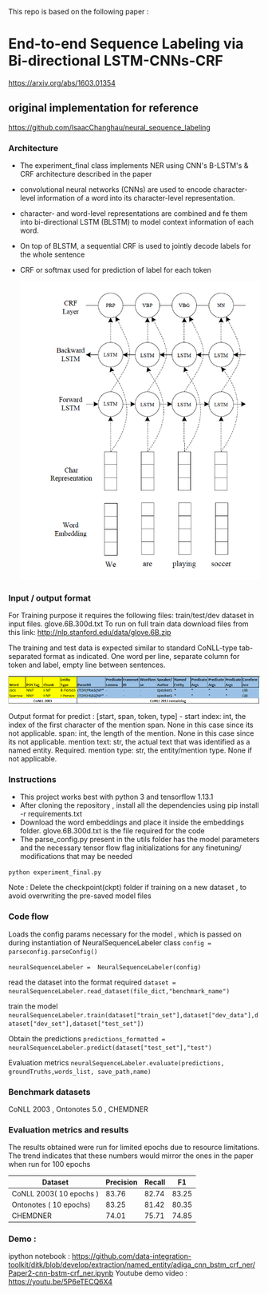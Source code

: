 This repo is based on the following paper : 
# End-to-end Sequence Labeling via Bi-directional LSTM-CNNs-CRF
https://arxiv.org/abs/1603.01354

## original implementation for reference
https://github.com/IsaacChanghau/neural_sequence_labeling

### Architecture 

* The  experiment_final class implements NER  using CNN's B-LSTM's & CRF architecture  described in the paper
* convolutional neural networks (CNNs) are used to encode character-level information of a word into its character-level representation. 
* character- and word-level representations are combined  and fe them into bi-directional LSTM (BLSTM) to model context information of each word. 
* On top of BLSTM, a sequential CRF is used to jointly decode labels for the whole sentence
* CRF or softmax  used for prediction of label for each token 

	![High level diagram](architecture.png)

### Input / output format 
For Training purpose it requires the following files:
train/test/dev dataset in input files. 
glove.6B.300d.txt
To run on full train data download files from this  link:
http://nlp.stanford.edu/data/glove.6B.zip

The training and test data is expected similar to standard CoNLL-type tab-separated format as indicated. One word per line, separate column for token and label, empty line between sentences.


![input format](G6_input_format.png)

Output format for predict : [start, span, token, type] -
start index: int, the index of the first character of the mention span. None in this case since its not applicable.
span: int, the length of the mention. None in this case since its not applicable.
mention text: str, the actual text that was identified as a named entity. Required.
mention type: str, the entity/mention type. None if not applicable.

### Instructions

* This project works best with python 3 and tensorflow 1.13.1
* After cloning the repository , install all the dependencies using pip install -r requirements.txt
* Download the word embeddings and place it inside the embeddings folder. glove.6B.300d.txt is the file required for the code
* The parse_config.py present in the utils folder has the model parameters and the necessary tensor flow flag initializations for any finetuning/ modifications that may be needed 

`python experiment_final.py` 

Note : Delete the checkpoint(ckpt) folder if training on a new dataset , to avoid overwriting the pre-saved model files

### Code flow 
Loads the config params necessary for the model , which is passed on during instantiation of NeuralSequenceLabeler class
`config = parseconfig.parseConfig()`

`neuralSequenceLabeler =  NeuralSequenceLabeler(config)`

read the dataset into the format required 
`dataset = neuralSequenceLabeler.read_dataset(file_dict,"benchmark_name")`

train the model 
`neuralSequenceLabeler.train(dataset["train_set"],dataset["dev_data"],dataset["dev_set"],dataset["test_set"])`

Obtain the predictions
`predictions_formatted = neuralSequenceLabeler.predict(dataset["test_set"],"test")`

Evaluation metrics
`neuralSequenceLabeler.evaluate(predictions, groundTruths,words_list, save_path,name)`

### Benchmark datasets 
CoNLL 2003 , Ontonotes 5.0 , CHEMDNER

### Evaluation metrics and results
The results obtained were run for limited epochs due to resource limitations. The trend indicates that these numbers would mirror the ones in the paper when run for 100 epochs 

Dataset |  Precision | Recall | F1
------------ | ------------- | ------------- | -------------
CoNLL 2003( 10 epochs ) | 83.76 | 82.74 | 83.25
Ontonotes ( 10 epochs) | 83.25 | 81.42| 80.35
CHEMDNER  | 74.01| 75.71| 74.85

### Demo : 

ipython notebook : 
https://github.com/data-integration-toolkit/ditk/blob/develop/extraction/named_entity/adiga_cnn_bstm_crf_ner/Paper2-cnn-bstm-crf_ner.ipynb
Youtube demo video : 
https://youtu.be/5P6eTECQ6X4









